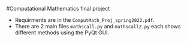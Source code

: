 #Computational Mathematics final project
- Requirments are in the `ComputMath_Proj_spring2022.pdf`.
- There are 2 main files `mathscall.py` and `mathscall2.py` each shows different methods using the PyQt GUI.
